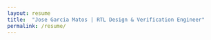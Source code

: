 ```yaml
---
layout: resume
title:  "Jose Garcia Matos | RTL Design & Verification Engineer"
permalink: /resume/
---
```


